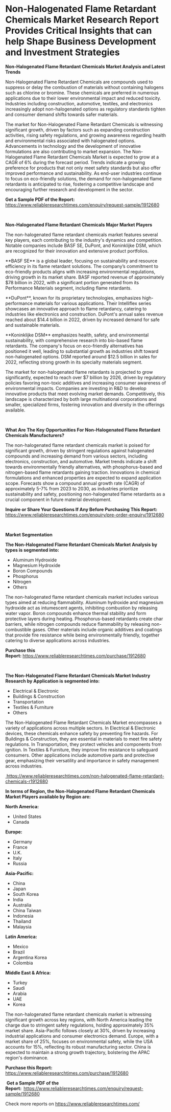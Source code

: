 <p><h1>Non-Halogenated Flame Retardant Chemicals Market Research Report Provides Critical Insights that can help Shape Business Development and Investment Strategies</h1></p><p><strong>Non-Halogenated Flame Retardant Chemicals Market Analysis and Latest Trends</strong></p>
<p><p>Non-Halogenated Flame Retardant Chemicals are compounds used to suppress or delay the combustion of materials without containing halogens such as chlorine or bromine. These chemicals are preferred in numerous applications due to their lower environmental impact and reduced toxicity. Industries including construction, automotive, textiles, and electronics increasingly adopt non-halogenated options as regulatory standards tighten and consumer demand shifts towards safer materials.</p><p>The market for Non-Halogenated Flame Retardant Chemicals is witnessing significant growth, driven by factors such as expanding construction activities, rising safety regulations, and growing awareness regarding health and environmental risks associated with halogenated options. Advancements in technology and the development of innovative formulations are also contributing to market expansion. The Non-Halogenated Flame Retardant Chemicals Market is expected to grow at a CAGR of 6% during the forecast period. Trends indicate a growing preference for products that not only meet safety standards but also offer improved performance and sustainability. As end-user industries continue to focus on eco-friendly solutions, the demand for non-halogenated flame retardants is anticipated to rise, fostering a competitive landscape and encouraging further research and development in the sector.</p></p>
<p><strong>Get a Sample PDF of the Report:&nbsp;</strong> <a href="https://www.reliableresearchtimes.com/enquiry/request-sample/1912680?utm_campaign=3554&utm_medium=2&utm_source=Github&utm_content=ia&utm_term=03042025&utm_id=non-halogenated-flame-retardant-chemicals">https://www.reliableresearchtimes.com/enquiry/request-sample/1912680</a></p>
<p>&nbsp;</p>
<p><strong>Non-Halogenated Flame Retardant Chemicals Major Market Players</strong></p>
<p><p>The non-halogenated flame retardant chemicals market features several key players, each contributing to the industry's dynamics and competition. Notable companies include BASF SE, DuPont, and Koninklijke DSM, which are recognized for their innovation and extensive product portfolios.</p><p>**BASF SE** is a global leader, focusing on sustainability and resource efficiency in its flame retardant solutions. The company’s commitment to eco-friendly products aligns with increasing environmental regulations, driving growth in its market share. BASF reported revenue of approximately $78 billion in 2022, with a significant portion generated from its Performance Materials segment, including flame retardants.</p><p>**DuPont**, known for its proprietary technologies, emphasizes high-performance materials for various applications. Their Intelliflex series showcases an innovative approach to flame retardancy, catering to industries like electronics and construction. DuPont's annual sales revenue reached about $14.4 billion in 2022, driven by increased demand for safe and sustainable materials.</p><p>**Koninklijke DSM** emphasizes health, safety, and environmental sustainability, with comprehensive research into bio-based flame retardants. The company's focus on eco-friendly alternatives has positioned it well, leading to substantial growth as industries shift toward non-halogenated options. DSM reported around $12.5 billion in sales for 2022, reflecting strong growth in its specialty materials segment.</p><p>The market for non-halogenated flame retardants is projected to grow significantly, expected to reach over $7 billion by 2026, driven by regulatory policies favoring non-toxic additives and increasing consumer awareness of environmental impacts. Companies are investing in R&D to develop innovative products that meet evolving market demands. Competitively, this landscape is characterized by both large multinational corporations and smaller, specialized firms, fostering innovation and diversity in the offerings available.</p></p>
<p>&nbsp;</p>
<p><strong>What Are The Key Opportunities For Non-Halogenated Flame Retardant Chemicals Manufacturers?</strong></p>
<p><p>The non-halogenated flame retardant chemicals market is poised for significant growth, driven by stringent regulations against halogenated compounds and increasing demand from various sectors, including electronics, construction, and automotive. Market trends indicate a shift towards environmentally friendly alternatives, with phosphorus-based and nitrogen-based flame retardants gaining traction. Innovations in chemical formulations and enhanced properties are expected to expand application scope. Forecasts show a compound annual growth rate (CAGR) of approximately 5-7% from 2023 to 2030, as industries prioritize sustainability and safety, positioning non-halogenated flame retardants as a crucial component in future material development.</p></p>
<p><strong>Inquire or Share Your Questions If Any Before Purchasing This Report:</strong> <a href="https://www.reliableresearchtimes.com/enquiry/pre-order-enquiry/1912680?utm_campaign=3554&utm_medium=2&utm_source=Github&utm_content=ia&utm_term=03042025&utm_id=non-halogenated-flame-retardant-chemicals">https://www.reliableresearchtimes.com/enquiry/pre-order-enquiry/1912680</a></p>
<p>&nbsp;</p>
<p><strong>Market Segmentation</strong></p>
<p><strong>The Non-Halogenated Flame Retardant Chemicals Market Analysis by types is segmented into:</strong></p>
<p><ul><li>Aluminum Hydroxide</li><li>Magnesium Hydroxide</li><li>Boron Compounds</li><li>Phosphorus</li><li>Nitrogen</li><li>Others</li></ul></p>
<p><p>The non-halogenated flame retardant chemicals market includes various types aimed at reducing flammability. Aluminum hydroxide and magnesium hydroxide act as intumescent agents, inhibiting combustion by releasing water vapor. Boron compounds enhance thermal stability and form protective layers during heating. Phosphorus-based retardants create char barriers, while nitrogen compounds reduce flammability by releasing non-combustible gases. Other materials include organic additives and coatings that provide fire resistance while being environmentally friendly, together catering to diverse applications across industries.</p></p>
<p><strong>Purchase this Report:&nbsp;</strong><a href="https://www.reliableresearchtimes.com/purchase/1912680?utm_campaign=3554&utm_medium=2&utm_source=Github&utm_content=ia&utm_term=03042025&utm_id=non-halogenated-flame-retardant-chemicals">https://www.reliableresearchtimes.com/purchase/1912680</a></p>
<p>&nbsp;</p>
<p><strong>The Non-Halogenated Flame Retardant Chemicals Market Industry Research by Application is segmented into:</strong></p>
<p><ul><li>Electrical & Electronic</li><li>Buildings & Construction</li><li>Transportation</li><li>Textiles & Furniture</li><li>Others</li></ul></p>
<p><p>The Non-Halogenated Flame Retardant Chemicals Market encompasses a variety of applications across multiple sectors. In Electrical & Electronic devices, these chemicals enhance safety by preventing fire hazards. For Buildings & Construction, they are essential in materials to meet fire safety regulations. In Transportation, they protect vehicles and components from ignition. In Textiles & Furniture, they improve fire resistance to safeguard consumers. Other applications include automotive parts and protective gear, emphasizing their versatility and importance in safety management across industries.</p></p>
<p><a href="https://www.reliableresearchtimes.com/non-halogenated-flame-retardant-chemicals-r1912680?utm_campaign=3554&utm_medium=2&utm_source=Github&utm_content=ia&utm_term=03042025&utm_id=non-halogenated-flame-retardant-chemicals">&nbsp;https://www.reliableresearchtimes.com/non-halogenated-flame-retardant-chemicals-r1912680</a></p>
<p><strong>In terms of Region, the Non-Halogenated Flame Retardant Chemicals Market Players available by Region are:</strong></p>
<p>
    <p> <strong> North America: </strong>
        <ul>
            <li>United States</li>
            <li>Canada</li>
        </ul>
        </p> 
    <p> <strong> Europe: </strong>
        <ul>
            <li>Germany</li>
            <li>France</li>
            <li>U.K.</li>
            <li>Italy</li>
            <li>Russia</li>
        </ul>
        </p> 
    <p> <strong> Asia-Pacific: </strong>
        <ul>
            <li>China</li>
            <li>Japan</li>
            <li>South Korea</li>
            <li>India</li>
            <li>Australia</li>
            <li>China Taiwan</li>
            <li>Indonesia</li>
            <li>Thailand</li>
            <li>Malaysia</li>
        </ul>
        </p> 
    <p> <strong> Latin America: </strong>
        <ul>
            <li>Mexico</li>
            <li>Brazil</li>
            <li>Argentina Korea</li>
            <li>Colombia</li>
        </ul>
        </p> 
    <p> <strong> Middle East & Africa: </strong>
        <ul>
            <li>Turkey</li>
            <li>Saudi</li>
            <li>Arabia</li>
            <li>UAE</li>
            <li>Korea</li>
        </ul>
    </p>
    </p>
<p><p>The non-halogenated flame retardant chemicals market is witnessing significant growth across key regions, with North America leading the charge due to stringent safety regulations, holding approximately 35% market share. Asia-Pacific follows closely at 30%, driven by increasing industrial applications and consumer electronics demand. Europe, with a market share of 25%, focuses on environmental safety, while the USA accounts for 15%, reflecting its robust manufacturing sector. China is expected to maintain a strong growth trajectory, bolstering the APAC region's dominance.</p></p>
<p><strong>Purchase this Report: </strong><a href="https://www.reliableresearchtimes.com/purchase/1912680?utm_campaign=3554&utm_medium=2&utm_source=Github&utm_content=ia&utm_term=03042025&utm_id=non-halogenated-flame-retardant-chemicals">https://www.reliableresearchtimes.com/purchase/1912680</a></p>
<p>&nbsp;<strong>Get a Sample PDF of the Report:&nbsp;&nbsp;</strong><a href="https://www.reliableresearchtimes.com/enquiry/request-sample/1912680?utm_campaign=3554&utm_medium=2&utm_source=Github&utm_content=ia&utm_term=03042025&utm_id=non-halogenated-flame-retardant-chemicals">https://www.reliableresearchtimes.com/enquiry/request-sample/1912680</a></p>
<p><strong></strong></p>
<p>Check more reports on <a href="https://www.reliableresearchtimes.com/?utm_campaign=3554&utm_medium=2&utm_source=Github&utm_content=ia&utm_term=03042025&utm_id=non-halogenated-flame-retardant-chemicals">https://www.reliableresearchtimes.com/</a></p>